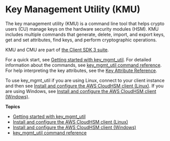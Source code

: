 # Key Management Utility \(KMU\)<a name="key_mgmt_util"></a>

The key management utility \(KMU\) is a command line tool that helps crypto users \(CU\) manage keys on the hardware security modules \(HSM\)\. KMU includes multiple commands that generate, delete, import, and export keys, get and set attributes, find keys, and perform cryptographic operations\. 

KMU and CMU are part of [the Client SDK 3 suite](choose-client-sdk.md)\.

For a quick start, see [Getting started with key\_mgmt\_util](key_mgmt_util-getting-started.md)\. For detailed information about the commands, see [key\_mgmt\_util command reference](key_mgmt_util-reference.md)\. For help interpreting the key attributes, see the [Key Attribute Reference](key-attribute-table.md)\. 

To use key\_mgmt\_util if you are using Linux, connect to your client instance and then see [Install and configure the AWS CloudHSM client \(Linux\)](kmu-install-and-configure-client-linux.md)\. If you are using Windows, see [Install and configure the AWS CloudHSM client \(Windows\)](kmu-install-and-configure-client-win.md)\. 

**Topics**
+ [Getting started with key\_mgmt\_util](key_mgmt_util-getting-started.md)
+ [Install and configure the AWS CloudHSM client \(Linux\)](kmu-install-and-configure-client-linux.md)
+ [Install and configure the AWS CloudHSM client \(Windows\)](kmu-install-and-configure-client-win.md)
+ [key\_mgmt\_util command reference](key_mgmt_util-reference.md)